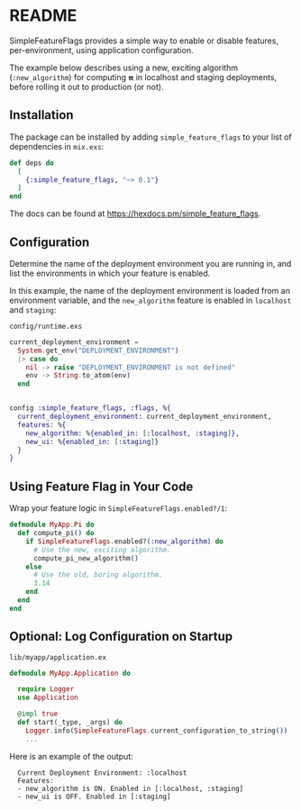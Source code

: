 # README

SimpleFeatureFlags provides a simple way to enable or disable features, per-environment, using application configuration.

The example below describes using a new, exciting algorithm (`:new_algorithm`) for computing `𝝿` in localhost and staging deployments, before rolling it out to production (or not).

## Installation

The package can be installed by adding `simple_feature_flags` to your list of dependencies in `mix.exs`:

```elixir
def deps do
  [
    {:simple_feature_flags, "~> 0.1"}
  ]
end
```

The docs can be found at <https://hexdocs.pm/simple_feature_flags>.


## Configuration

Determine the name of the deployment environment you are running in, and list the environments in which your feature is enabled.

In this example, the name of the deployment environment is loaded from an environment variable, and the `new_algorithm` feature is enabled in `localhost` and `staging`:


`config/runtime.exs`
```elixir
current_deployment_environment =
  System.get_env("DEPLOYMENT_ENVIRONMENT")
  |> case do
    nil -> raise "DEPLOYMENT_ENVIRONMENT is not defined"
    env -> String.to_atom(env)
  end


config :simple_feature_flags, :flags, %{
  current_deployment_environment: current_deployment_environment,
  features: %{
    new_algorithm: %{enabled_in: [:localhost, :staging]},
    new_ui: %{enabled_in: [:staging]}
  }
}
```

## Using Feature Flag in Your Code

Wrap your feature logic in `SimpleFeatureFlags.enabled?/1`:

```elixir
defmodule MyApp.Pi do
  def compute_pi() do
    if SimpleFeatureFlags.enabled?(:new_algorithm) do
      # Use the new, exciting algorithm.
      compute_pi_new_algorithm()
    else
      # Use the old, boring algorithm.
      3.14
    end
  end
end
```


## Optional: Log Configuration on Startup

`lib/myapp/application.ex`

```elixir
defmodule MyApp.Application do

  require Logger
  use Application

  @impl true
  def start(_type, _args) do
    Logger.info(SimpleFeatureFlags.current_configuration_to_string())
    ...
```

Here is an example of the output:

```text
  Current Deployment Environment: :localhost
  Features:
  - new_algorithm is ON. Enabled in [:localhost, :staging]
  - new_ui is OFF. Enabled in [:staging]
```
